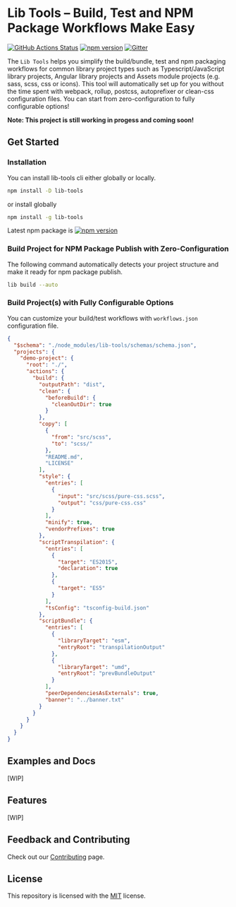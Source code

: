 # Lib Tools – Build, Test and NPM Package Workflows Make Easy

[![GitHub Actions Status](https://github.com/DagonMetric/lib-tools/workflows/Main%20Workflow/badge.svg)](https://github.com/DagonMetric/lib-tools/actions)
[![npm version](https://badge.fury.io/js/lib-tools.svg)](https://www.npmjs.com/package/lib-tools)
[![Gitter](https://badges.gitter.im/DagonMetric/general.svg)](https://gitter.im/DagonMetric/general?utm_source=badge&utm_medium=badge&utm_campaign=pr-badge)

The `Lib Tools` helps you simplify the build/bundle, test and npm packaging workflows for common library project types such as Typescript/JavaScript library projects, Angular library projects and Assets module projects (e.g. sass, scss, css or icons). This tool will automatically set up for you without the time spent with webpack, rollup, postcss, autoprefixer or clean-css configuration files. You can start from zero-configuration to fully configurable options!

**Note: This project is still working in progess and coming soon!**

## Get Started

### Installation

You can install lib-tools cli either globally or locally.

```bash
npm install -D lib-tools
```

or install globally

```bash
npm install -g lib-tools
```

Latest npm package is [![npm version](https://badge.fury.io/js/lib-tools.svg)](https://www.npmjs.com/package/lib-tools)

### Build Project for NPM Package Publish with Zero-Configuration

The following command automatically detects your project structure and make it ready for npm package publish.

```bash
lib build --auto
```

### Build Project(s) with Fully Configurable Options

You can customize your build/test workflows with `workflows.json` configuration file.

```json
{
  "$schema": "./node_modules/lib-tools/schemas/schema.json",
  "projects": {
    "demo-project": {
      "root": "./",
      "actions": {
        "build": {
          "outputPath": "dist",
          "clean": {
            "beforeBuild": {
              "cleanOutDir": true
            }
          },
          "copy": [
            {
              "from": "src/scss",
              "to": "scss/"
            },
            "README.md",
            "LICENSE"
          ],
          "style": {
            "entries": [
              {
                "input": "src/scss/pure-css.scss",
                "output": "css/pure-css.css"
              }
            ],
            "minify": true,
            "vendorPrefixes": true
          },
          "scriptTranspilation": {
            "entries": [
              {
                "target": "ES2015",
                "declaration": true
              },
              {
                "target": "ES5"
              }
            ],
            "tsConfig": "tsconfig-build.json"
          },
          "scriptBundle": {
            "entries": [
              {
                "libraryTarget": "esm",
                "entryRoot": "transpilationOutput"
              },
              {
                "libraryTarget": "umd",
                "entryRoot": "prevBundleOutput"
              }
            ],
            "peerDependenciesAsExternals": true,
            "banner": "../banner.txt"
          }
        }
      }
    }
  }
}
```

## Examples and Docs

[WIP]

## Features

[WIP]

## Feedback and Contributing

Check out our [Contributing](https://github.com/DagonMetric/lib-tools/blob/master/CONTRIBUTING.md) page.

## License

This repository is licensed with the [MIT](https://github.com/DagonMetric/lib-tools/blob/master/LICENSE) license.
